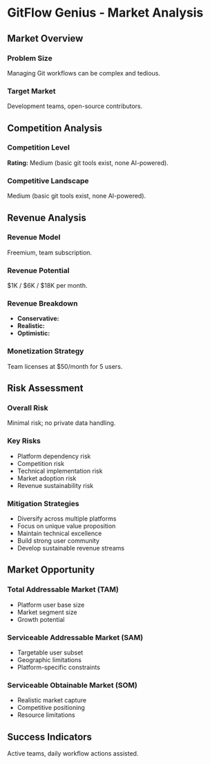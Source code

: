 # GitFlow Genius - Market Analysis

## Market Overview

### Problem Size
Managing Git workflows can be complex and tedious.

### Target Market
Development teams, open-source contributors.

## Competition Analysis

### Competition Level
**Rating:** Medium (basic git tools exist, none AI-powered).

### Competitive Landscape
Medium (basic git tools exist, none AI-powered).

## Revenue Analysis

### Revenue Model
Freemium, team subscription.

### Revenue Potential
$1K / $6K / $18K per month.

### Revenue Breakdown
- **Conservative:** 
- **Realistic:** 
- **Optimistic:** 

### Monetization Strategy
Team licenses at $50/month for 5 users.

## Risk Assessment

### Overall Risk
Minimal risk; no private data handling.

### Key Risks
- Platform dependency risk
- Competition risk
- Technical implementation risk
- Market adoption risk
- Revenue sustainability risk

### Mitigation Strategies
- Diversify across multiple platforms
- Focus on unique value proposition
- Maintain technical excellence
- Build strong user community
- Develop sustainable revenue streams

## Market Opportunity

### Total Addressable Market (TAM)
- Platform user base size
- Market segment size
- Growth potential

### Serviceable Addressable Market (SAM)
- Targetable user subset
- Geographic limitations
- Platform-specific constraints

### Serviceable Obtainable Market (SOM)
- Realistic market capture
- Competitive positioning
- Resource limitations

## Success Indicators
Active teams, daily workflow actions assisted.
